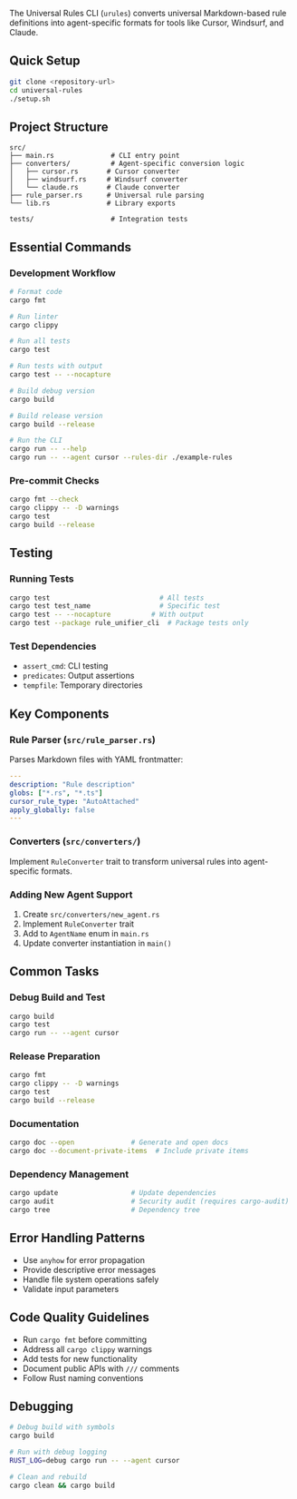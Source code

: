 The Universal Rules CLI (`urules`) converts universal Markdown-based rule definitions into agent-specific formats for tools like Cursor, Windsurf, and Claude.

## Quick Setup

```bash
git clone <repository-url>
cd universal-rules
./setup.sh
```

## Project Structure

```
src/
├── main.rs              # CLI entry point
├── converters/          # Agent-specific conversion logic
│   ├── cursor.rs       # Cursor converter
│   ├── windsurf.rs     # Windsurf converter
│   └── claude.rs       # Claude converter
├── rule_parser.rs      # Universal rule parsing
└── lib.rs              # Library exports

tests/                   # Integration tests
```

## Essential Commands

### Development Workflow
```bash
# Format code
cargo fmt

# Run linter
cargo clippy

# Run all tests
cargo test

# Run tests with output
cargo test -- --nocapture

# Build debug version
cargo build

# Build release version
cargo build --release

# Run the CLI
cargo run -- --help
cargo run -- --agent cursor --rules-dir ./example-rules
```

### Pre-commit Checks
```bash
cargo fmt --check
cargo clippy -- -D warnings
cargo test
cargo build --release
```

## Testing

### Running Tests
```bash
cargo test                           # All tests
cargo test test_name                 # Specific test
cargo test -- --nocapture          # With output
cargo test --package rule_unifier_cli  # Package tests only
```

### Test Dependencies
- `assert_cmd`: CLI testing
- `predicates`: Output assertions
- `tempfile`: Temporary directories

## Key Components

### Rule Parser (`src/rule_parser.rs`)
Parses Markdown files with YAML frontmatter:
```yaml
---
description: "Rule description"
globs: ["*.rs", "*.ts"]
cursor_rule_type: "AutoAttached"
apply_globally: false
---
```

### Converters (`src/converters/`)
Implement `RuleConverter` trait to transform universal rules into agent-specific formats.

### Adding New Agent Support
1. Create `src/converters/new_agent.rs`
2. Implement `RuleConverter` trait
3. Add to `AgentName` enum in `main.rs`
4. Update converter instantiation in `main()`

## Common Tasks

### Debug Build and Test
```bash
cargo build
cargo test
cargo run -- --agent cursor
```

### Release Preparation
```bash
cargo fmt
cargo clippy -- -D warnings
cargo test
cargo build --release
```

### Documentation
```bash
cargo doc --open              # Generate and open docs
cargo doc --document-private-items  # Include private items
```

### Dependency Management
```bash
cargo update                  # Update dependencies
cargo audit                   # Security audit (requires cargo-audit)
cargo tree                    # Dependency tree
```

## Error Handling Patterns

- Use `anyhow` for error propagation
- Provide descriptive error messages
- Handle file system operations safely
- Validate input parameters

## Code Quality Guidelines

- Run `cargo fmt` before committing
- Address all `cargo clippy` warnings
- Add tests for new functionality
- Document public APIs with `///` comments
- Follow Rust naming conventions

## Debugging

```bash
# Debug build with symbols
cargo build

# Run with debug logging
RUST_LOG=debug cargo run -- --agent cursor

# Clean and rebuild
cargo clean && cargo build
```
